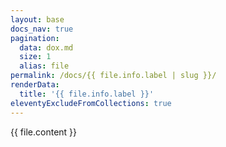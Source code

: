 ```yaml
---
layout: base
docs_nav: true
pagination:
  data: dox.md
  size: 1
  alias: file
permalink: /docs/{{ file.info.label | slug }}/
renderData:
  title: '{{ file.info.label }}'
eleventyExcludeFromCollections: true
---
```


{{ file.content }}
